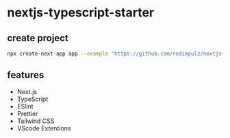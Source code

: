 # nextjs-typescript-starter

## create project

```bash
npx create-next-app app --example "https://github.com/redimpulz/nextjs-typescript-starter"
```

## features

- Next.js
- TypeScript
- ESlint
- Prettier
- Tailwind CSS
- VScode Extentions
